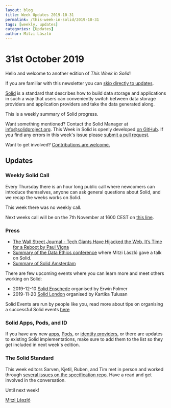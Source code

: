 ```yaml
---
layout: blog
title: Week Updates 2019-10-31
permalink: /this-week-in-solid/2019-10-31
tags: [weekly, updates]
categories: [Updates]
author: Mitzi László
---
```


# 31st October 2019

Hello and welcome to another edition of *This Week in Solid*!

If you are familiar with this newsletter you can [skip directly to updates](#updates).

[Solid](https://solidproject.org) is a standard that describes how to build data storage and applications in such a way that users can conveniently switch between data storage providers and application providers and take the data generated along.

This is a weekly summary of Solid progress.

Want something mentioned? Contact the Solid Manager at info@solidproject.org. This Week in Solid is openly developed [on GitHub](https://github.com/solid/information/blob/master/weekly-updates/next.md). If you find any errors in this week's issue please [submit a pull request](https://github.com/solid/information/pulls). 

Want to get involved? [Contributions are welcome.](https://github.com/solid/process)

## Updates

### Weekly Solid Call
Every Thursday there is an hour long public call where newcomers can introduce themselves, anyone can ask general questions about Solid, and we recap the weeks works on Solid. 

This week there was no weekly call. 

Next weeks call will be on the 7th November at 1600 CEST on [this line](https://zoom.us/j/121552099).


### Press

* [The Wall Street Journal - Tech Giants Have Hijacked the Web. It’s Time for a Reboot by Paul Vigna](https://www.wsj.com/articles/tech-giants-have-hijacked-the-web-its-time-for-a-reboot-11572062420) 
* [Summary of the Data Ethics conference](https://mailchi.mp/dit.dk/data-ethics-2019-inspiration1) where Mitzi László gave a talk on Solid. 
* [Summary of Solid Amsterdam](http://www.pilod.nl/wiki/Solid_Amsterdam_–_1st_Session_Summary) 

There are few upcoming events where you can learn more and meet others working on Solid: 
* 2019-12-10 [Solid Enschede](http://www.pilod.nl/wiki/Solid_Christmas_Meetup_Enschede_-_How_to_Fix_the_Internet!) organised by Erwin Folmer
* 2019-11-20 [Solid London](https://www.eventbrite.com/e/data-control-ethics-solid-workshop-this-is-for-everyone-join-the-movement-tickets-79208132657?ref=estw) organised by Kartika Tulusan

Solid Events are run by people like you, read more about tips on organising a successful Solid events [here](https://github.com/solid/information/blob/master/solid-events.md)

### Solid Apps, Pods, and ID
If you have any new [apps](https://github.com/solid/solid-apps), [Pods](https://github.com/solid/pods), or [identity providers](https://github.com/solid/solid-idp-list), or there are updates to existing Solid implementations, make sure to add them to the list so they get included in next week's edition.

### The Solid Standard 
This week editors Sarven, Kjetil, Ruben, and Tim met in person and worked through [several issues on the specification repo](https://github.com/solid/specification/issues). Have a read and get involved in the conversation. 

Until next week!

[Mitzi László](https://github.com/Mitzi-Laszlo)
